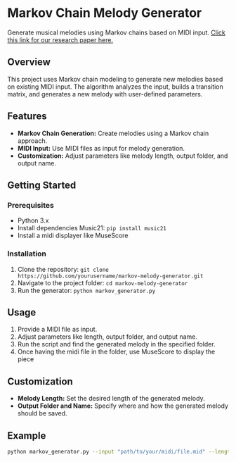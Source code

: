 # Markov Chain Melody Generator

Generate musical melodies using Markov chains based on MIDI input. [Click this link for our research paper here.](https://docs.google.com/document/d/1RKI0W9kIX-AZDPpPakEP8RNtoMg6GRFpaORCP3BMfPY/edit#heading=h.qhyuc4jx3ewq)

## Overview

This project uses Markov chain modeling to generate new melodies based on existing MIDI input. The algorithm analyzes the input, builds a transition matrix, and generates a new melody with user-defined parameters.

## Features

- **Markov Chain Generation:** Create melodies using a Markov chain approach.
- **MIDI Input:** Use MIDI files as input for melody generation.
- **Customization:** Adjust parameters like melody length, output folder, and output name.

## Getting Started

### Prerequisites

- Python 3.x
- Install dependencies Music21: `pip install music21`
- Install a midi displayer like MuseScore

### Installation

1. Clone the repository: `git clone https://github.com/yourusername/markov-melody-generator.git`
2. Navigate to the project folder: `cd markov-melody-generator`
3. Run the generator: `python markov_generator.py`

## Usage

1. Provide a MIDI file as input.
2. Adjust parameters like length, output folder, and output name.
3. Run the script and find the generated melody in the specified folder.
4. Once having the midi file in the folder, use MuseScore to display the piece

## Customization

- **Melody Length:** Set the desired length of the generated melody.
- **Output Folder and Name:** Specify where and how the generated melody should be saved.

## Example

```bash
python markov_generator.py --input "path/to/your/midi/file.mid" --length 30 --output_folder "./output" --output_name "generated_melody"
